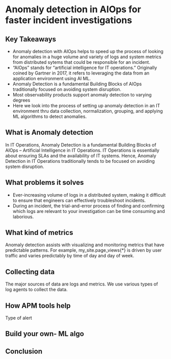 # Anomaly detection in AIOps for faster incident investigations

## Key Takeaways
- Anomaly detection with AIOps helps to speed up the process of looking for anomalies in a huge volume and variety of logs and system metrics from distributed sytems that could be responsible for an incident.
- “AIOps” stands for “artificial intelligence for IT operations.” Originally coined by Gartner in 2017, it refers to leveraging the data from an application environment using AI ML.
- Anomaly Detection is a fundamental Building Blocks of AIOps traditionally focused on avoiding system disruption.
- Most observability products support anomaly detection to varying degrees
- Here we look into the process of setting up anomaly detection in an IT environment thru data collection, normalization, grouping, and applying ML algorithms to detect anomalies.

## What is Anomaly detection
In IT Operations, Anomaly Detection is a fundamental Building Blocks of AIOps – Artificial Intelligence in IT Operations. IT Operations is essentially about ensuring SLAs and the availability of IT systems. Hence, Anomaly Detection in IT Operations traditionally tends to be focused on avoiding system disruption.

## What problems it solves
- Ever-increasing volume of logs in a distributed system, making it difficult to ensure that engineers can effectively troubleshoot incidents. 
- During an incident, the trial-and-error process of finding and confirming which logs are relevant to your investigation can be time consuming and laborious.

## What kind of metrics
Anomaly detection assists with visualizing and monitoring metrics that have predictable patterns. For example, my_site.page_views{*} is driven by user traffic and varies predictably by time of day and day of week. 

## Collecting data
The major sources of data are logs and metrics. We use various types of log agents to collect the data.

## How APM tools help 
Type of alert

## Build your own- ML algo

## Conclusion
